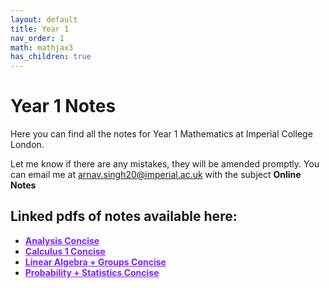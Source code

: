 ```yaml
---
layout: default
title: Year 1
nav_order: 1
math: mathjax3
has_children: true
---
```


# Year 1 Notes
Here you can find all the notes for Year 1 Mathematics at Imperial College London.

Let me know if there are any mistakes, they will be amended promptly. You can email me at <arnav.singh20@imperial.ac.uk> with the subject **Online Notes**

## Linked pdfs of notes available here:

- <a href="/notes/pdfs/Y1Concise/AN-MATH4002-c.pdf" target="_blank" style="color:#801fff;">**Analysis Concise**</a>
- <a href="/notes/pdfs/Y1Concise/CAA-MATH4004-c.pdf" target="_blank" style="color:#801fff;">**Calculus 1 Concise**</a>
-  <a href="/notes/pdfs/Y1Concise/LAG-MATH4002-c.pdf" target="_blank" style="color:#801fff;">**Linear Algebra + Groups Concise**</a>
-   <a href="/notes/pdfs/Y1Concise/PAS-MATH4002-c.pdf" target="_blank" style="color:#801fff;">**Probability + Statistics Concise**</a>
